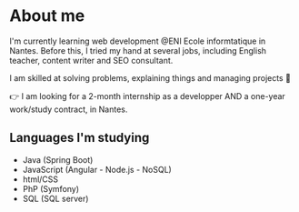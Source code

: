 # About me

I'm currently learning web development @ENI Ecole informtatique in Nantes.
Before this, I tried my hand at several jobs, including English teacher, content writer and SEO consultant.

I am skilled at solving problems, explaining things and managing projects 🙂

👉​ I am looking for a 2-month internship as a developper AND a one-year work/study contract, in Nantes.

## Languages I'm studying
- Java (Spring Boot) 
- JavaScript (Angular - Node.js - NoSQL) 
- html/CSS
- PhP (Symfony)
- SQL (SQL server)

